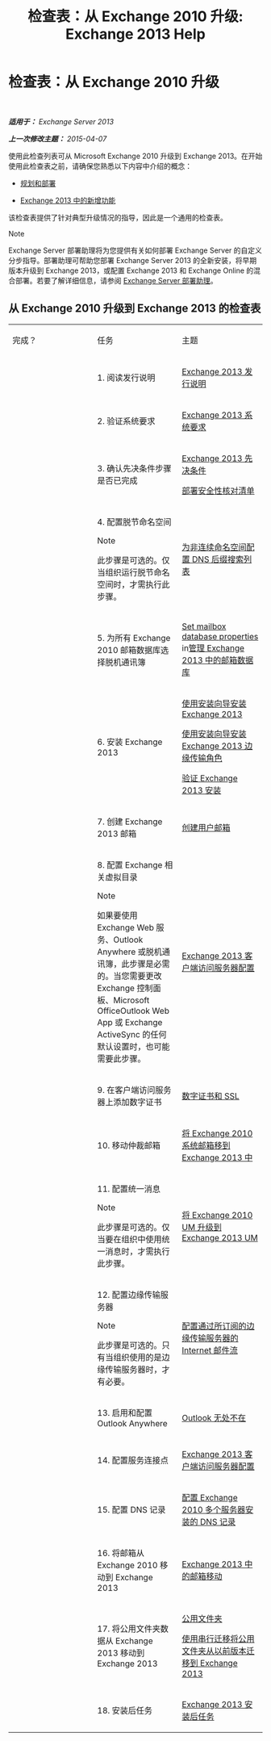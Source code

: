 ﻿---
title: '检查表：从 Exchange 2010 升级: Exchange 2013 Help'
TOCTitle: 检查表：从 Exchange 2010 升级
ms:assetid: 06c1045a-5fcf-4e24-a901-1a979302fb8d
ms:mtpsurl: https://technet.microsoft.com/zh-cn/library/Ee332309(v=EXCHG.150)
ms:contentKeyID: 51408190
ms.date: 01/11/2018
mtps_version: v=EXCHG.150
ms.translationtype: HT
---

# 检查表：从 Exchange 2010 升级

 

_**适用于：** Exchange Server 2013_

_**上一次修改主题：** 2015-04-07_

使用此检查列表可从 Microsoft Exchange 2010 升级到 Exchange 2013。在开始使用此检查表之前，请确保您熟悉以下内容中介绍的概念：

  - [规划和部署](planning-and-deployment-for-exchange-2013-installation-instructions.md)

  - [Exchange 2013 中的新增功能](what-s-new-in-exchange-2013-exchange-2013-help.md)

该检查表提供了针对典型升级情况的指导，因此是一个通用的检查表。

> [!NOTE]
> Exchange Server 部署助理将为您提供有关如何部署 Exchange Server 的自定义分步指导。部署助理可帮助您部署 Exchange Server 2013 的全新安装，将早期版本升级到 Exchange 2013，或配置 Exchange 2013 和 Exchange Online 的混合部署。若要了解详细信息，请参阅 <a href="exchange-server-deployment-assistant-exchange-2013-help.md">Exchange Server 部署助理</a>。


## 从 Exchange 2010 升级到 Exchange 2013 的检查表


<table>
<colgroup>
<col style="width: 33%" />
<col style="width: 33%" />
<col style="width: 33%" />
</colgroup>
<tbody>
<tr class="odd">
<td><p>完成？</p></td>
<td><p>任务</p></td>
<td><p>主题</p></td>
</tr>
<tr class="even">
<td><p></p></td>
<td><p>1. 阅读发行说明</p></td>
<td><p><a href="release-notes-for-exchange-2013-exchange-2013-help.md">Exchange 2013 发行说明</a></p></td>
</tr>
<tr class="odd">
<td><p></p></td>
<td><p>2. 验证系统要求</p></td>
<td><p><a href="exchange-2013-system-requirements-exchange-2013-help.md">Exchange 2013 系统要求</a></p></td>
</tr>
<tr class="even">
<td><p></p></td>
<td><p>3. 确认先决条件步骤是否已完成</p></td>
<td><p><a href="exchange-2013-prerequisites-exchange-2013-help.md">Exchange 2013 先决条件</a></p>
<p><a href="deployment-security-checklist-exchange-2013-help.md">部署安全性核对清单</a></p></td>
</tr>
<tr class="odd">
<td><p></p></td>
<td><p>4. 配置脱节命名空间</p>

> [!NOTE]
> 此步骤是可选的。仅当组织运行脱节命名空间时，才需执行此步骤。

</td>
<td><p><a href="configure-the-dns-suffix-search-list-for-a-disjoint-namespace-exchange-2013-help.md">为非连续命名空间配置 DNS 后缀搜索列表</a></p></td>
</tr>
<tr class="even">
<td><p></p></td>
<td><p>5. 为所有 Exchange 2010 邮箱数据库选择脱机通讯簿</p></td>
<td><p><a href="manage-mailbox-databases-in-exchange-2013-exchange-2013-help.md">Set mailbox database properties</a> in<a href="manage-mailbox-databases-in-exchange-2013-exchange-2013-help.md">管理 Exchange 2013 中的邮箱数据库</a></p></td>
</tr>
<tr class="odd">
<td><p></p></td>
<td><p>6. 安装 Exchange 2013</p></td>
<td><p><a href="install-exchange-2013-using-the-setup-wizard-exchange-2013-help.md">使用安装向导安装 Exchange 2013</a></p>
<p><a href="install-the-exchange-2013-edge-transport-role-using-the-setup-wizard-exchange-2013-help.md">使用安装向导安装 Exchange 2013 边缘传输角色</a></p>
<p><a href="verify-an-exchange-2013-installation-exchange-2013-help.md">验证 Exchange 2013 安装</a></p></td>
</tr>
<tr class="even">
<td><p></p></td>
<td><p>7. 创建 Exchange 2013 邮箱</p></td>
<td><p><a href="create-user-mailboxes-exchange-2013-help.md">创建用户邮箱</a></p></td>
</tr>
<tr class="odd">
<td><p></p></td>
<td><p>8. 配置 Exchange 相关虚拟目录</p>

> [!NOTE]
> 如果要使用 Exchange Web 服务、Outlook Anywhere 或脱机通讯簿，此步骤是必需的。当您需要更改 Exchange 控制面板、Microsoft OfficeOutlook Web App 或 Exchange ActiveSync 的任何默认设置时，也可能需要此步骤。<br />


</td>
<td><p><a href="exchange-2013-client-access-server-configuration-exchange-2013-help.md">Exchange 2013 客户端访问服务器配置</a></p></td>
</tr>
<tr class="even">
<td><p></p></td>
<td><p>9. 在客户端访问服务器上添加数字证书</p></td>
<td><p><a href="digital-certificates-and-ssl-exchange-2013-help.md">数字证书和 SSL</a></p>
<p></p></td>
</tr>
<tr class="odd">
<td><p></p></td>
<td><p>10. 移动仲裁邮箱</p></td>
<td><p><a href="move-the-exchange-2010-system-mailbox-to-exchange-2013-exchange-2013-help.md">将 Exchange 2010 系统邮箱移到 Exchange 2013 中</a></p></td>
</tr>
<tr class="even">
<td><p></p></td>
<td><p>11. 配置统一消息</p>

> [!NOTE]
> 此步骤是可选的。仅当要在组织中使用统一消息时，才需执行此步骤。

</td>
<td><p><a href="upgrade-exchange-2010-um-to-exchange-2013-um-exchange-2013-help.md">将 Exchange 2010 UM 升级到 Exchange 2013 UM</a></p>
<p></p></td>
</tr>
<tr class="odd">
<td><p></p></td>
<td><p>12. 配置边缘传输服务器</p>

> [!NOTE]
> 此步骤是可选的。只有当组织使用的是边缘传输服务器时，才有必要。

</td>
<td><p><a href="configure-internet-mail-flow-through-a-subscribed-edge-transport-server-exchange-2013-help.md">配置通过所订阅的边缘传输服务器的 Internet 邮件流</a></p></td>
</tr>
<tr class="even">
<td><p></p></td>
<td><p>13. 启用和配置 Outlook Anywhere</p></td>
<td><p><a href="outlook-anywhere-exchange-2013-help.md">Outlook 无处不在</a></p></td>
</tr>
<tr class="odd">
<td><p></p></td>
<td><p>14. 配置服务连接点</p></td>
<td><p><a href="exchange-2013-client-access-server-configuration-exchange-2013-help.md">Exchange 2013 客户端访问服务器配置</a></p></td>
</tr>
<tr class="even">
<td><p></p></td>
<td><p>15. 配置 DNS 记录</p></td>
<td><p><a href="https://technet.microsoft.com/zh-cn/library/dn307232(v=exchg.150)">配置 Exchange 2010 多个服务器安装的 DNS 记录</a></p></td>
</tr>
<tr class="odd">
<td><p></p></td>
<td><p>16. 将邮箱从 Exchange 2010 移动到 Exchange 2013</p></td>
<td><p><a href="mailbox-moves-in-exchange-2013-exchange-2013-help.md">Exchange 2013 中的邮箱移动</a></p></td>
</tr>
<tr class="even">
<td><p></p></td>
<td><p>17. 将公用文件夹数据从 Exchange 2013 移动到 Exchange 2013</p></td>
<td><p><a href="public-folders-exchange-2013-help.md">公用文件夹</a></p>
<p><a href="https://technet.microsoft.com/zh-cn/library/jj150486(v=exchg.150)">使用串行迁移将公用文件夹从以前版本迁移到 Exchange 2013</a></p></td>
</tr>
<tr class="odd">
<td><p></p></td>
<td><p>18. 安装后任务</p></td>
<td><p><a href="exchange-2013-post-installation-tasks-exchange-2013-help.md">Exchange 2013 安装后任务</a></p></td>
</tr>
</tbody>
</table>

